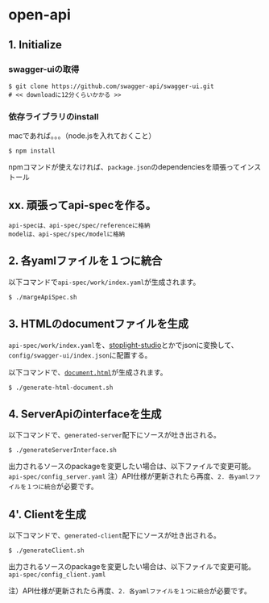 # open-api

## 1. Initialize
### swagger-uiの取得
```
$ git clone https://github.com/swagger-api/swagger-ui.git 
# << downloadに12分くらいかかる >>
```
### 依存ライブラリのinstall
macであれば。。。（node.jsを入れておくこと）
```
$ npm install
```
npmコマンドが使えなければ、`package.json`のdependenciesを頑張ってインストール

## xx. 頑張ってapi-specを作る。
```
api-specは、api-spec/spec/referenceに格納
modelは、api-spec/spec/modelに格納
```

## 2. 各yamlファイルを１つに統合
以下コマンドで`api-spec/work/index.yaml`が生成されます。
```
$ ./margeApiSpec.sh
```

## 3. HTMLのdocumentファイルを生成
`api-spec/work/index.yaml`を、<a href="https://stoplight.io/studio/">stoplight-studio</a>とかでjsonに変換して、
`config/swagger-ui/index.json`に配置する。

以下コマンドで、<a href="./swagger-ui/dist/document.html">`document.html`</a>が生成されます。
```
$ ./generate-html-document.sh
```

## 4. ServerApiのinterfaceを生成
以下コマンドで、`generated-server`配下にソースが吐き出される。
```
$ ./generateServerInterface.sh
``` 

出力されるソースのpackageを変更したい場合は、以下ファイルで変更可能。
`api-spec/config_server.yaml`
注）API仕様が更新されたら再度、`2. 各yamlファイルを１つに統合`が必要です。

## 4'. Clientを生成
以下コマンドで、`generated-client`配下にソースが吐き出される。
```
$ ./generateClient.sh
``` 

出力されるソースのpackageを変更したい場合は、以下ファイルで変更可能。
`api-spec/config_client.yaml`

注）API仕様が更新されたら再度、`2. 各yamlファイルを１つに統合`が必要です。
